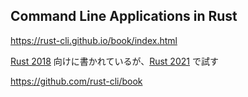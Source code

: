 ## Command Line Applications in Rust
https://rust-cli.github.io/book/index.html


[Rust 2018](https://doc.rust-lang.org/edition-guide/rust-2018/index.html) 向けに書かれているが、[Rust 2021](https://doc.rust-lang.org/edition-guide/rust-2021/index.html) で試す


https://github.com/rust-cli/book
